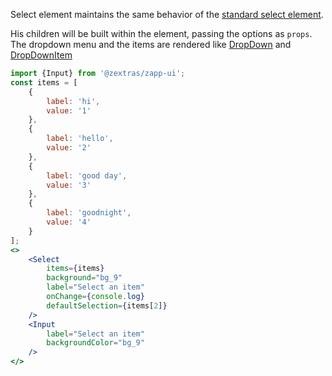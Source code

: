 Select element maintains the same behavior of the [standard select element](https://www.w3.org/TR/2011/WD-html5-author-20110809/the-select-element.html).

His children will be built within the element, passing the options as `props`.
The dropdown menu and the items are rendered like [DropDown](#dropdown) and [DropDownItem](#dropdownitem)

```jsx
import {Input} from '@zextras/zapp-ui';
const items = [
    {
        label: 'hi',
        value: '1'
    },
    {
        label: 'hello',
        value: '2'
    },
    {
        label: 'good day',
        value: '3'
    },
    {
        label: 'goodnight',
        value: '4'
    }
];
<>
    <Select
        items={items}
        background="bg_9"
        label="Select an item"
        onChange={console.log}
        defaultSelection={items[2]}
    />
    <Input
        label="Select an item"
        backgroundColor="bg_9"
    />
</>
```
